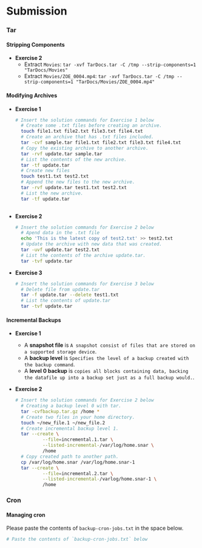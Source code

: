 # Submission

### Tar
#### Stripping Components
- **Exercise 2**
  - Extract `Movies`: `tar -xvf TarDocs.tar -C /tmp --strip-components=1 "TarDocs/Movies"`
  - Extract `Movies/ZOE_0004.mp4`: `tar -xvf TarDocs.tar -C /tmp --strip-components=1 "TarDocs/Movies/ZOE_0004.mp4"`

#### Modifying Archives
- **Exercise 1**

  ```bash
  # Insert the solution commands for Exercise 1 below
    # Create some .txt files before creating an archive.
    touch file1.txt file2.txt file3.txt file4.txt
    # Create an archive that has .txt files included.
    tar -cvf sample.tar file1.txt file2.txt file3.txt file4.txt
    # Copy the existing archive to another archive.
    tar -rvf update.tar sample.tar
    # List the contents of the new archive.
    tar -tf update.tar
    # Create new files
    touch test1.txt test2.txt
    # Append the new files to the new archive.
    tar -rvf update.tar test1.txt test2.txt
    # List the new archive.
    tar -tf update.tar
    
  ```

- **Exercise 2**

  ```bash
  # Insert the solution commands for Exercise 2 below
    # Apend data in the .txt file
    echo 'This is the latest copy of test2.txt' >> test2.txt
    # Update the archive with new data that was created.
    tar -uvf update.tar test2.txt
    # List the contents of the archive update.tar.
    tar -tvf update.tar
  ```

- **Exercise 3**

  ```bash
  # Insert the solution commands for Exercise 3 below
    # Delete file from update.tar
    tar -f update.tar --delete test1.txt
    # List the contents of update.tar
    tar -tvf update.tar
  ```

#### Incremental Backups
- **Exercise 1**
  - A **snapshot file** is `A snapshot consist of files that are stored on a supported storage device`.
  - A **backup level** is `Specifies the level of a backup created with the backup command`.
  - A **level 0 backup** is `copies all blocks containing data, backing the datafile up into a backup set just as a full backup would.`.

- **Exercise 2**

  ```bash
  # Insert the solution commands for Exercise 2 below
    # Creating a backup level 0 with tar.
    tar -cvfbackup.tar.gz /home *
    # Create two files in your home directory.
    touch ~/new_file.1 ~/new_file.2
    # Create incremental backup level 1.
    tar --create \
            --file=incremental.1.tar \
            --listed-incremental-/var/log/home.snar \
            /home
    # Copy created path to another path.
    cp /var/log/home.snar /var/log/home.snar-1
    tar --create \
            --file=incremental.2.tar \
            --listed-incremental-/varlog/home.snar-1 \
            /home
  ```

### Cron
#### Managing cron
Please paste the contents of `backup-cron-jobs.txt` in the space below.

  ```bash
  # Paste the contents of `backup-cron-jobs.txt` below
  
  ```
